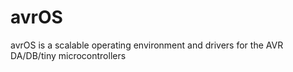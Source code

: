 # avrOS
avrOS is a scalable operating environment and drivers for the AVR DA/DB/tiny microcontrollers
